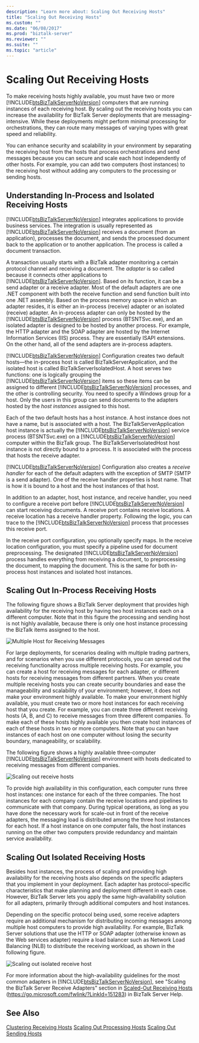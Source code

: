 ```yaml
---
description: "Learn more about: Scaling Out Receiving Hosts"
title: "Scaling Out Receiving Hosts"
ms.custom: ""
ms.date: "06/08/2017"
ms.prod: "biztalk-server"
ms.reviewer: ""
ms.suite: ""
ms.topic: "article"
---
```

# Scaling Out Receiving Hosts
To make receiving hosts highly available, you must have two or more [!INCLUDE[btsBizTalkServerNoVersion](../includes/btsbiztalkservernoversion-md.md)] computers that are running instances of each receiving host. By scaling out the receiving hosts you can increase the availability for BizTalk Server deployments that are messaging-intensive. While these deployments might perform minimal processing for orchestrations, they can route many messages of varying types with great speed and reliability.

 You can enhance security and scalability in your environment by separating the receiving host from the hosts that process orchestrations and send messages because you can secure and scale each host independently of other hosts. For example, you can add two computers (host instances) to the receiving host without adding any computers to the processing or sending hosts.

## Understanding In-Process and Isolated Receiving Hosts
 [!INCLUDE[btsBizTalkServerNoVersion](../includes/btsbiztalkservernoversion-md.md)] integrates applications to provide business services. The integration is usually represented as [!INCLUDE[btsBizTalkServerNoVersion](../includes/btsbiztalkservernoversion-md.md)] receives a document (from an application), processes the document, and sends the processed document back to the application or to another application. The process is called a document transaction.

 A transaction usually starts with a BizTalk adapter monitoring a certain protocol channel and receiving a document. The *adapter* is so called because it connects other applications to [!INCLUDE[btsBizTalkServerNoVersion](../includes/btsbiztalkservernoversion-md.md)]. Based on its function, it can be a send adapter or a receive adapter. Most of the default adapters are one .NET component with both the receive function and send function built into one .NET assembly. Based on the process memory space in which an adapter resides, it is either an in-process (receive) adapter or an isolated (receive) adapter. An in-process adapter can only be hosted by the [!INCLUDE[btsBizTalkServerNoVersion](../includes/btsbiztalkservernoversion-md.md)] process (BTSNTSvc.exe), and an isolated adapter is designed to be hosted by another process. For example, the HTTP adapter and the SOAP adapter are hosted by the Internet Information Services (IIS) process. They are essentially ISAPI extensions. On the other hand, all of the send adapters are in-process adapters.

 [!INCLUDE[btsBizTalkServerNoVersion](../includes/btsbiztalkservernoversion-md.md)] Configuration creates two default hosts—the in-process host is called BizTalkServerApplication, and the isolated host is called BizTalkServerIsolatedHost. A host serves two functions: one is logically grouping the [!INCLUDE[btsBizTalkServerNoVersion](../includes/btsbiztalkservernoversion-md.md)] items so these items can be assigned to different [!INCLUDE[btsBizTalkServerNoVersion](../includes/btsbiztalkservernoversion-md.md)] processes, and the other is controlling security. You need to specify a Windows group for a host. Only the users in this group can send documents to the adapters hosted by the *host instances* assigned to this host.

 Each of the two default hosts has a host instance. A host instance does not have a name, but is associated with a host. The BizTalkServerApplication host instance is actually the [!INCLUDE[btsBizTalkServerNoVersion](../includes/btsbiztalkservernoversion-md.md)] service process (BTSNTSvc.exe) on a [!INCLUDE[btsBizTalkServerNoVersion](../includes/btsbiztalkservernoversion-md.md)] computer within the BizTalk group. The BizTalkServerIsolatedHost host instance is not directly bound to a process. It is associated with the process that hosts the receive adapter.

 [!INCLUDE[btsBizTalkServerNoVersion](../includes/btsbiztalkservernoversion-md.md)] Configuration also creates a *receive handler* for each of the default adapters with the exception of SMTP (SMTP is a send adapter). One of the receive handler properties is host name. That is how it is bound to a host and the host instances of that host.

 In addition to an adapter, host, host instance, and receive handler, you need to configure a receive port before [!INCLUDE[btsBizTalkServerNoVersion](../includes/btsbiztalkservernoversion-md.md)] can start receiving documents. A receive port contains receive locations. A receive location has a receive handler property. Following the logic, you can trace to the [!INCLUDE[btsBizTalkServerNoVersion](../includes/btsbiztalkservernoversion-md.md)] process that processes this receive port.

 In the receive port configuration, you optionally specify maps. In the receive location configuration, you must specify a pipeline used for document preprocessing. The designated [!INCLUDE[btsBizTalkServerNoVersion](../includes/btsbiztalkservernoversion-md.md)] process handles everything from receiving a document, to preprocessing the document, to mapping the document. This is the same for both in-process host instances and isolated host instances.

## Scaling Out In-Process Receiving Hosts
 The following figure shows a BizTalk Server deployment that provides high availability for the receiving host by having two host instances each on a different computer. Note that in this figure the processing and sending host is not highly available, because there is only one host instance processing the BizTalk items assigned to the host.

 ![Multiple Host for Receiving Messages](../core/media/tdi-ha-scalereceive.gif "TDI_HA_ScaleReceive")

 For large deployments, for scenarios dealing with multiple trading partners, and for scenarios when you use different protocols, you can spread out the receiving functionality across multiple receiving hosts. For example, you can create a host for receiving messages for each adapter, or different hosts for receiving messages from different partners. When you create multiple receiving hosts you can create security boundaries and ease the manageability and scalability of your environment; however, it does not make your environment highly available. To make your environment highly available, you must create two or more host instances for each receiving host that you create. For example, you can create three different receiving hosts (A, B, and C) to receive messages from three different companies. To make each of these hosts highly available you then create host instances of each of these hosts in two or more computers. Note that you can have instances of each host on one computer without losing the security boundary, manageability, or scalability.

 The following figure shows a highly available three-computer [!INCLUDE[btsBizTalkServerNoVersion](../includes/btsbiztalkservernoversion-md.md)] environment with hosts dedicated to receiving messages from different companies.

 ![Scaling out receive hosts](../technical-guides/media/04bd4234-dc71-49d8-b630-0643390b29f0.gif "04bd4234-dc71-49d8-b630-0643390b29f0")

 To provide high availability in this configuration, each computer runs three host instances: one instance for each of the three companies. The host instances for each company contain the receive locations and pipelines to communicate with that company. During typical operations, as long as you have done the necessary work for scale-out in front of the receive adapters, the messaging load is distributed among the three host instances for each host. If a host instance on one computer fails, the host instances running on the other two computers provide redundancy and maintain service availability.

## Scaling Out Isolated Receiving Hosts
 Besides host instances, the process of scaling and providing high availability for the receiving hosts also depends on the specific adapters that you implement in your deployment. Each adapter has protocol-specific characteristics that make planning and deployment different in each case. However, BizTalk Server lets you apply the same high-availability solution for all adapters, primarily through additional computers and host instances.

 Depending on the specific protocol being used, some receive adapters require an additional mechanism for distributing incoming messages among multiple host computers to provide high availability. For example, BizTalk Server solutions that use the HTTP or SOAP adapter (otherwise known as the Web services adapter) require a load balancer such as Network Load Balancing (NLB) to distribute the receiving workload, as shown in the following figure.

 ![Scaling out isolated receive host](../technical-guides/media/cb38ec25-bfb0-4a55-8464-b7918b6fc746.gif "cb38ec25-bfb0-4a55-8464-b7918b6fc746")

 For more information about the high-availability guidelines for the most common adapters in [!INCLUDE[btsBizTalkServerNoVersion](../includes/btsbiztalkservernoversion-md.md)], see "Scaling the BizTalk Server Receive Adapters" section in [Scaled-Out Receiving Hosts](../core/scaled-out-receiving-hosts.md) (<https://go.microsoft.com/fwlink/?LinkId=151283>) in BizTalk Server Help.

## See Also
 [Clustering Receiving Hosts](../technical-guides/clustering-receiving-hosts.md)
 [Scaling Out Processing Hosts](../technical-guides/scaling-out-processing-hosts.md)
 [Scaling Out Sending Hosts](../technical-guides/scaling-out-sending-hosts.md)